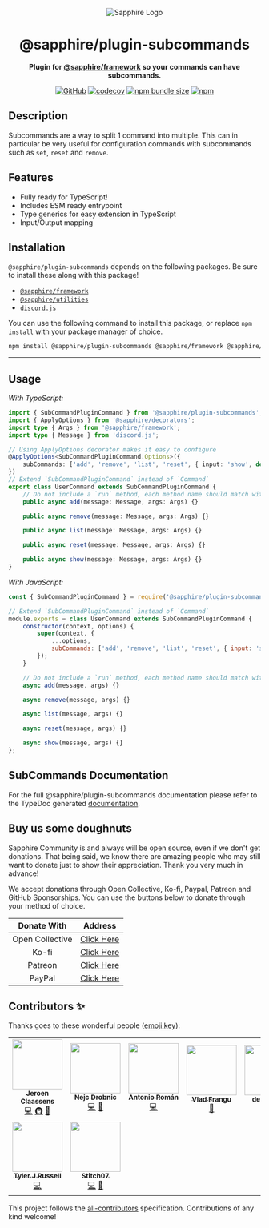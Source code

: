 <div align="center">

![Sapphire Logo](https://cdn.skyra.pw/gh-assets/sapphire-banner.png)

# @sapphire/plugin-subcommands

**Plugin for <a href="https://github.com/sapphiredev/framework">@sapphire/framework</a> so your commands can have subcommands.**

[![GitHub](https://img.shields.io/github/license/sapphiredev/plugins)](https://github.com/sapphiredev/plugins/blob/main/LICENSE.md)
[![codecov](https://codecov.io/gh/sapphiredev/plugins/branch/main/graph/badge.svg?token=QWL8FB16BR)](https://codecov.io/gh/sapphiredev/plugins)
[![npm bundle size](https://img.shields.io/bundlephobia/min/@sapphire/plugin-subcommands?logo=webpack&style=flat-square)](https://bundlephobia.com/result?p=@sapphire/plugin-subcommands)
[![npm](https://img.shields.io/npm/v/@sapphire/plugin-subcommands?color=crimson&logo=npm&style=flat-square)](https://www.npmjs.com/package/@sapphire/plugin-subcommands)

</div>

## Description

Subcommands are a way to split 1 command into multiple. This can in particular be very useful for configuration commands with subcommands such as `set`, `reset` and `remove`.

## Features

-   Fully ready for TypeScript!
-   Includes ESM ready entrypoint
-   Type generics for easy extension in TypeScript
-   Input/Output mapping

## Installation

`@sapphire/plugin-subcommands` depends on the following packages. Be sure to install these along with this package!

-   [`@sapphire/framework`](https://www.npmjs.com/package/@sapphire/framework)
-   [`@sapphire/utilities`](https://www.npmjs.com/package/@sapphire/utilities)
-   [`discord.js`](https://www.npmjs.com/package/discord.js)

You can use the following command to install this package, or replace `npm install` with your package manager of choice.

```sh
npm install @sapphire/plugin-subcommands @sapphire/framework @sapphire/utilities discord.js
```

---

## Usage

_With TypeScript:_

```typescript
import { SubCommandPluginCommand } from '@sapphire/plugin-subcommands';
import { ApplyOptions } from '@sapphire/decorators';
import type { Args } from '@sapphire/framework';
import type { Message } from 'discord.js';

// Using ApplyOptions decorator makes it easy to configure
@ApplyOptions<SubCommandPluginCommand.Options>({
	subCommands: ['add', 'remove', 'list', 'reset', { input: 'show', default: true }]
})
// Extend `SubCommandPluginCommand` instead of `Command`
export class UserCommand extends SubCommandPluginCommand {
	// Do not include a `run` method, each method name should match with the subcommand names
	public async add(message: Message, args: Args) {}

	public async remove(message: Message, args: Args) {}

	public async list(message: Message, args: Args) {}

	public async reset(message: Message, args: Args) {}

	public async show(message: Message, args: Args) {}
}
```

_With JavaScript:_

```javascript
const { SubCommandPluginCommand } = require('@sapphire/plugin-subcommands');

// Extend `SubCommandPluginCommand` instead of `Command`
module.exports = class UserCommand extends SubCommandPluginCommand {
	constructor(context, options) {
		super(context, {
			...options,
			subCommands: ['add', 'remove', 'list', 'reset', { input: 'show', default: true }]
		});
	}

	// Do not include a `run` method, each method name should match with the subcommand names
	async add(message, args) {}

	async remove(message, args) {}

	async list(message, args) {}

	async reset(message, args) {}

	async show(message, args) {}
};
```

## SubCommands Documentation

For the full @sapphire/plugin-subcommands documentation please refer to the TypeDoc generated [documentation](https://sapphiredev.github.io/plugins/modules/_sapphire_plugin_subcommands.html).

## Buy us some doughnuts

Sapphire Community is and always will be open source, even if we don't get donations. That being said, we know there are amazing people who may still want to donate just to show their appreciation. Thank you very much in advance!

We accept donations through Open Collective, Ko-fi, Paypal, Patreon and GitHub Sponsorships. You can use the buttons below to donate through your method of choice.

|   Donate With   |                       Address                       |
| :-------------: | :-------------------------------------------------: |
| Open Collective | [Click Here](https://sapphirejs.dev/opencollective) |
|      Ko-fi      |      [Click Here](https://sapphirejs.dev/kofi)      |
|     Patreon     |    [Click Here](https://sapphirejs.dev/patreon)     |
|     PayPal      |     [Click Here](https://sapphirejs.dev/paypal)     |

## Contributors ✨

Thanks goes to these wonderful people ([emoji key](https://allcontributors.org/docs/en/emoji-key)):

<!-- ALL-CONTRIBUTORS-LIST:START - Do not remove or modify this section -->
<!-- prettier-ignore-start -->
<!-- markdownlint-disable -->
<table>
  <tr>
    <td align="center"><a href="https://favware.tech/"><img src="https://avatars3.githubusercontent.com/u/4019718?v=4?s=100" width="100px;" alt=""/><br /><sub><b>Jeroen Claassens</b></sub></a><br /><a href="https://github.com/sapphiredev/plugins/commits?author=Favna" title="Code">💻</a> <a href="#infra-Favna" title="Infrastructure (Hosting, Build-Tools, etc)">🚇</a> <a href="#projectManagement-Favna" title="Project Management">📆</a></td>
    <td align="center"><a href="https://quantumlytangled.com"><img src="https://avatars1.githubusercontent.com/u/7919610?v=4?s=100" width="100px;" alt=""/><br /><sub><b>Nejc Drobnic</b></sub></a><br /><a href="https://github.com/sapphiredev/plugins/commits?author=QuantumlyTangled" title="Code">💻</a> <a href="https://github.com/sapphiredev/plugins/commits?author=QuantumlyTangled" title="Documentation">📖</a></td>
    <td align="center"><a href="https://github.com/kyranet"><img src="https://avatars0.githubusercontent.com/u/24852502?v=4?s=100" width="100px;" alt=""/><br /><sub><b>Antonio Román</b></sub></a><br /><a href="https://github.com/sapphiredev/plugins/commits?author=kyranet" title="Code">💻</a></td>
    <td align="center"><a href="https://github.com/vladfrangu"><img src="https://avatars3.githubusercontent.com/u/17960496?v=4?s=100" width="100px;" alt=""/><br /><sub><b>Vlad Frangu</b></sub></a><br /><a href="https://github.com/sapphiredev/plugins/pulls?q=is%3Apr+reviewed-by%3Avladfrangu" title="Reviewed Pull Requests">👀</a></td>
    <td align="center"><a href="https://github.com/apps/depfu"><img src="https://avatars3.githubusercontent.com/in/715?v=4?s=100" width="100px;" alt=""/><br /><sub><b>depfu[bot]</b></sub></a><br /><a href="#maintenance-depfu[bot]" title="Maintenance">🚧</a></td>
    <td align="center"><a href="https://github.com/apps/dependabot"><img src="https://avatars0.githubusercontent.com/in/29110?v=4?s=100" width="100px;" alt=""/><br /><sub><b>dependabot[bot]</b></sub></a><br /><a href="#maintenance-dependabot[bot]" title="Maintenance">🚧</a></td>
    <td align="center"><a href="https://github.com/apps/allcontributors"><img src="https://avatars0.githubusercontent.com/in/23186?v=4?s=100" width="100px;" alt=""/><br /><sub><b>allcontributors[bot]</b></sub></a><br /><a href="https://github.com/sapphiredev/plugins/commits?author=allcontributors[bot]" title="Documentation">📖</a></td>
  </tr>
  <tr>
    <td align="center"><a href="https://github.com/Nytelife26"><img src="https://avatars1.githubusercontent.com/u/22531310?v=4?s=100" width="100px;" alt=""/><br /><sub><b>Tyler J Russell</b></sub></a><br /><a href="https://github.com/sapphiredev/plugins/commits?author=Nytelife26" title="Code">💻</a></td>
    <td align="center"><a href="https://github.com/Stitch07"><img src="https://avatars.githubusercontent.com/u/29275227?v=4?s=100" width="100px;" alt=""/><br /><sub><b>Stitch07</b></sub></a><br /><a href="https://github.com/sapphiredev/plugins/commits?author=Stitch07" title="Code">💻</a> <a href="https://github.com/sapphiredev/plugins/issues?q=author%3AStitch07" title="Bug reports">🐛</a></td>
  </tr>
</table>

<!-- markdownlint-restore -->
<!-- prettier-ignore-end -->

<!-- ALL-CONTRIBUTORS-LIST:END -->

This project follows the [all-contributors](https://github.com/all-contributors/all-contributors) specification. Contributions of any kind welcome!

